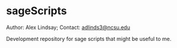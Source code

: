 # sageScripts

Author: Alex Lindsay;
Contact: adlinds3@ncsu.edu

Development repository for sage scripts that might be useful to me. 
